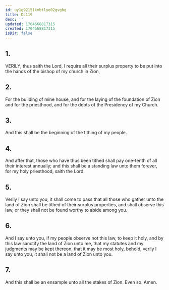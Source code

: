 ```yaml
---
id: uy1g92151kmbtlyo02gvghq
title: Dc119
desc: ''
updated: 1704668817315
created: 1704668817315
isDir: false
---
```

## 1.
VERILY, thus saith the Lord, I require all their surplus property to be put into the hands of the bishop of my church in Zion,
## 2.
For the building of mine house, and for the laying of the foundation of Zion and for the priesthood, and for the debts of the Presidency of my Church.
## 3.
And this shall be the beginning of the tithing of my people.
## 4.
And after that, those who have thus been tithed shall pay one-tenth of all their interest annually; and this shall be a standing law unto them forever, for my holy priesthood, saith the Lord.
## 5.
Verily I say unto you, it shall come to pass that all those who gather unto the land of Zion shall be tithed of their surplus properties, and shall observe this law, or they shall not be found worthy to abide among you.
## 6.
And I say unto you, if my people observe not this law, to keep it holy, and by this law sanctify the land of Zion unto me, that my statutes and my judgments may be kept thereon, that it may be most holy, behold, verily I say unto you, it shall not be a land of Zion unto you.
## 7.
And this shall be an ensample unto all the stakes of Zion. Even so. Amen.
